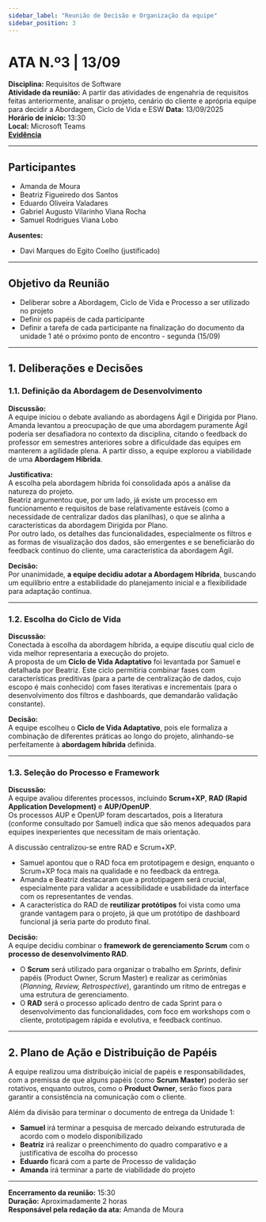```yaml
---
sidebar_label: "Reunião de Decisão e Organização da equipe"
sidebar_position: 3
---
```

# ATA N.º3 | 13/09

**Disciplina:** Requisitos de Software  
**Atividade da reunião:** A partir das atividades de engenahria de requisitos feitas anteriormente, analisar o projeto, cenário do cliente e aprópria equipe para decidir a Abordagem, Ciclo de Vida e ESW
**Data:** 13/09/2025  
**Horário de início:** 13:30  
**Local:** Microsoft Teams  
[**Evidência**](https://unbbr.sharepoint.com/:v:/s/BASED/ERaKl8OESIpGiu-iUedh-hEBEfcmoGXkHLqzHqSN9tMjdw?e=pbmrmE&nav=eyJyZWZlcnJhbEluZm8iOnsicmVmZXJyYWxBcHAiOiJTdHJlYW1XZWJBcHAiLCJyZWZlcnJhbFZpZXciOiJTaGFyZURpYWxvZy1MaW5rIiwicmVmZXJyYWxBcHBQbGF0Zm9ybSI6IldlYiIsInJlZmVycmFsTW9kZSI6InZpZXcifX0%3D)

---

## Participantes  

- Amanda de Moura  
- Beatriz Figueiredo dos Santos  
- Eduardo Oliveira Valadares  
- Gabriel Augusto Vilarinho Viana Rocha  
- Samuel Rodrigues Viana Lobo  

**Ausentes:**  
- Davi Marques do Egito Coelho (justificado)  

---

## Objetivo da Reunião  

- Deliberar sobre a Abordagem, Ciclo de Vida e Processo a ser utilizado no projeto  
- Definir os papéis de cada participante  
- Definir a tarefa de cada participante na finalização do documento da unidade 1 até o próximo ponto de encontro - segunda (15/09)  

---

## 1. Deliberações e Decisões  

### 1.1. Definição da Abordagem de Desenvolvimento  

**Discussão:**  
A equipe iniciou o debate avaliando as abordagens Ágil e Dirigida por Plano.  
Amanda levantou a preocupação de que uma abordagem puramente Ágil poderia ser desafiadora no contexto da disciplina, citando o feedback do professor em semestres anteriores sobre a dificuldade das equipes em manterem a agilidade plena. A partir disso, a equipe explorou a viabilidade de uma **Abordagem Híbrida**.  

**Justificativa:**  
A escolha pela abordagem híbrida foi consolidada após a análise da natureza do projeto.  
Beatriz argumentou que, por um lado, já existe um processo em funcionamento e requisitos de base relativamente estáveis (como a necessidade de centralizar dados das planilhas), o que se alinha a características da abordagem Dirigida por Plano.  
Por outro lado, os detalhes das funcionalidades, especialmente os filtros e as formas de visualização dos dados, são emergentes e se beneficiarão do feedback contínuo do cliente, uma característica da abordagem Ágil.  

**Decisão:**  
Por unanimidade, **a equipe decidiu adotar a Abordagem Híbrida**, buscando um equilíbrio entre a estabilidade do planejamento inicial e a flexibilidade para adaptação contínua.  

---

### 1.2. Escolha do Ciclo de Vida  

**Discussão:**  
Conectada à escolha da abordagem híbrida, a equipe discutiu qual ciclo de vida melhor representaria a execução do projeto.  
A proposta de um **Ciclo de Vida Adaptativo** foi levantada por Samuel e detalhada por Beatriz. Este ciclo permitiria combinar fases com características preditivas (para a parte de centralização de dados, cujo escopo é mais conhecido) com fases iterativas e incrementais (para o desenvolvimento dos filtros e dashboards, que demandarão validação constante).  

**Decisão:**  
A equipe escolheu o **Ciclo de Vida Adaptativo**, pois ele formaliza a combinação de diferentes práticas ao longo do projeto, alinhando-se perfeitamente à **abordagem híbrida** definida.  

---

### 1.3. Seleção do Processo e Framework  

**Discussão:**  
A equipe avaliou diferentes processos, incluindo **Scrum+XP**, **RAD (Rapid Application Development)** e **AUP/OpenUP**.  
Os processos AUP e OpenUP foram descartados, pois a literatura (conforme consultado por Samuel) indica que são menos adequados para equipes inexperientes que necessitam de mais orientação.  

A discussão centralizou-se entre RAD e Scrum+XP.  
- Samuel apontou que o RAD foca em prototipagem e design, enquanto o Scrum+XP foca mais na qualidade e no feedback da entrega.  
- Amanda e Beatriz destacaram que a prototipagem será crucial, especialmente para validar a acessibilidade e usabilidade da interface com os representantes de vendas.  
- A característica do RAD de **reutilizar protótipos** foi vista como uma grande vantagem para o projeto, já que um protótipo de dashboard funcional já seria parte do produto final.  

**Decisão:**  
A equipe decidiu combinar o **framework de gerenciamento Scrum** com o **processo de desenvolvimento RAD**.  

- O **Scrum** será utilizado para organizar o trabalho em *Sprints*, definir papéis (Product Owner, Scrum Master) e realizar as cerimônias (*Planning, Review, Retrospective*), garantindo um ritmo de entregas e uma estrutura de gerenciamento.  
- O **RAD** será o processo aplicado dentro de cada Sprint para o desenvolvimento das funcionalidades, com foco em workshops com o cliente, prototipagem rápida e evolutiva, e feedback contínuo.  

---

## 2. Plano de Ação e Distribuição de Papéis  

A equipe realizou uma distribuição inicial de papéis e responsabilidades, com a premissa de que alguns papéis (como **Scrum Master**) poderão ser rotativos, enquanto outros, como o **Product Owner**, serão fixos para garantir a consistência na comunicação com o cliente.  

Além da divisão para terminar o documento de entrega da Unidade 1:  

- **Samuel** irá terminar a pesquisa de mercado deixando estruturada de acordo com o modelo disponibilizado  
- **Beatriz** irá realizar o preenchimento do quadro comparativo e a justificativa de escolha do processo  
- **Eduardo** ficará com a parte de Processo de validação  
- **Amanda** irá terminar a parte de viabilidade do projeto  

---

**Encerramento da reunião:** 15:30  
**Duração:** Aproximadamente 2 horas  
**Responsável pela redação da ata:** Amanda de Moura  

